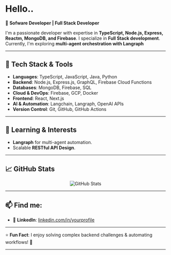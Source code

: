# Hello..

🚀 **Sofware Developer | Full Stack Developer**

I'm a passionate developer with expertise in **TypeScript, Node.js, Express, Reactm, MongoDB, and Firebase**. I specialize in **Full Stack development**. Currently, I'm exploring **multi-agent orchestration with Langraph**

---

## 🔧 **Tech Stack & Tools**
- **Languages**: TypeScript, JavaScript, Java, Python
- **Backend**: Node.js, Express.js, GraphQL, Firebase Cloud Functions
- **Databases**: MongoDB, Firebase, SQL
- **Cloud & DevOps**: Firebase, GCP, Docker
- **Frontend**: React, Next.js
- **AI & Automation**: Langchain, Langraph, OpenAI APIs
- **Version Control**: Git, GitHub, GitHub Actions

---

## 🌱 **Learning & Interests**
- **Langraph** for multi-agent automation.
- Scalable **RESTful API Design**.

---

## 📈 **GitHub Stats**
<p align="center">
  <img src="https://github-readme-stats.vercel.app/api?username=HecticCoder&show_icons=true&theme=radical" alt="GitHub Stats" />
</p>

---

## 📫 **Find me:**
- 🔗 **LinkedIn**: [linkedin.com/in/yourprofile](https://www.linkedin.com/in/aakash-bhardwaj-855592213/)

---

⭐ **Fun Fact**: I enjoy solving complex backend challenges & automating workflows! 🚀  

---

